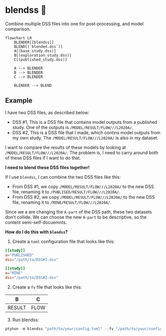 # blendss 🍹

Combine multiple DSS files into one for post-processing, and model comparison.

```mermaid
flowchart LR
    BLENDER[[blendss]]
    BLEND[(`blended.dss`)]
    A[(base_study.dss)]
    B[(exploration_study.dss)]
    C[(published_study.dss)]

    A --> BLENDER
    B --> BLENDER
    C --> BLENDER

    BLENDER --> BLEND
```

## Example

I have two DSS files, as described below:

- DSS #1, This is a DSS file that contains model outputs from a published study. One of the outputs is `/MODEL/RESULT/FLOW///L2020A/`.
- DSS #2, This is a DSS file that I made, which contins model outputs from my own study. The `/MODEL/RESULT/FLOW///L2020A/` is also in my dataset.

I want to compare the results of these models by looking at `/MODEL/RESULT/FLOW///L2020A/`. The problem is, I need to carry around both of these DSS files if I want to do that. 

__I need to blend these DSS files together!__

If I use `blendss`, I can combine the two DSS files like this:

- From DSS #1, we copy `/MODEL/RESULT/FLOW///L2020A/` to the new DSS file, renaming it to `/PUBLISED/RESULT/FLOW///L2020A/`.
- From DSS #2, we copy `/MODEL/RESULT/FLOW///L2020A/` to the new DSS file, renaming it to `/MINE/RESULT/FLOW///L2020A/`.

Since we a are changing the `A-part` of the DSS path, these two datasets don't collide. We can choose the new `A-part` to be descriptive, so the content semi-self-docuemnts.

__How do I do this with `blendss`?__

1. Create a `toml` configuration file that looks like this:

```toml
[[study]]
a="PUBLISHED"
dss="/path/to/DSS#1.dss"

[[study]]
a="MINE"
dss="/path/to/DSS#2.dss"
```

2. Create a `fv` file that looks like this:

|B     |C   |
|-     |   -|
|RESULT|FLOW|

3. Run blendss:

```powershell
ptyhon -m blendss "path/to/your/config.toml" --fv "/path/to/your/config.fv"
```
